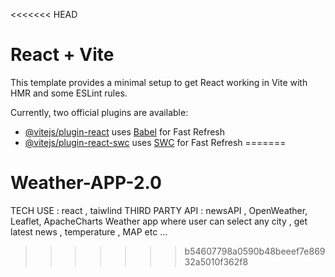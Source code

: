 <<<<<<< HEAD
# React + Vite

This template provides a minimal setup to get React working in Vite with HMR and some ESLint rules.

Currently, two official plugins are available:

- [@vitejs/plugin-react](https://github.com/vitejs/vite-plugin-react/blob/main/packages/plugin-react/README.md) uses [Babel](https://babeljs.io/) for Fast Refresh
- [@vitejs/plugin-react-swc](https://github.com/vitejs/vite-plugin-react-swc) uses [SWC](https://swc.rs/) for Fast Refresh
=======
# Weather-APP-2.0
TECH USE : react , taiwlind 
THIRD PARTY API : newsAPI , OpenWeather, Leaflet, ApacheCharts
 Weather app where user can select any city , get latest news , temperature , MAP etc ...
>>>>>>> b54607798a0590b48beeef7e86932a5010f362f8
